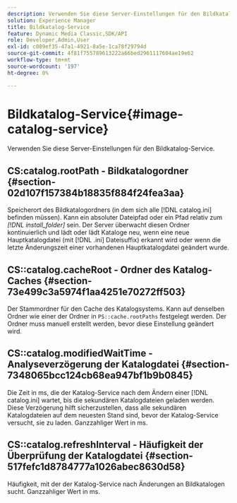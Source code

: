 ```yaml
---
description: Verwenden Sie diese Server-Einstellungen für den Bildkatalog-Service.
solution: Experience Manager
title: Bildkatalog-Service
feature: Dynamic Media Classic,SDK/API
role: Developer,Admin,User
exl-id: c089ef35-47a1-4921-8a5e-1ca78f29794d
source-git-commit: 4f81f755789613222a66bed2961117604ae19e62
workflow-type: tm+mt
source-wordcount: '197'
ht-degree: 0%

---
```


# Bildkatalog-Service{#image-catalog-service}

Verwenden Sie diese Server-Einstellungen für den Bildkatalog-Service.

## CS:catalog.rootPath - Bildkatalogordner {#section-02d107f157384b18835f884f24fea3aa}

Speicherort des Bildkatalogordners (in dem sich alle [!DNL catalog.ini] befinden müssen). Kann ein absoluter Dateipfad oder ein Pfad relativ zum *[!DNL install_folder]* sein. Der Server überwacht diesen Ordner kontinuierlich und lädt oder lädt Kataloge neu, wenn eine neue Hauptkatalogdatei (mit [!DNL .ini] Dateisuffix) erkannt wird oder wenn die letzte Änderungszeit einer vorhandenen Hauptkatalogdatei geändert wurde.

## CS::catalog.cacheRoot - Ordner des Katalog-Caches {#section-73e499c3a5974f1aa4251e70272ff503}

Der Stammordner für den Cache des Katalogsystems. Kann auf denselben Ordner wie einer der Ordner in `PS::cache.rootPaths` festgelegt werden. Der Ordner muss manuell erstellt werden, bevor diese Einstellung geändert wird.

## CS::catalog.modifiedWaitTime - Analyseverzögerung der Katalogdatei {#section-7348065bcc124cb68ea947bf1b9b0845}

Die Zeit in ms, die der Katalog-Service nach dem Ändern einer [!DNL catalog.ini] wartet, bis die sekundären Katalogdateien geladen werden. Diese Verzögerung hilft sicherzustellen, dass alle sekundären Katalogdateien auf dem neuesten Stand sind, bevor der Katalog-Service versucht, sie zu laden. Ganzzahliger Wert in ms.

## CS::catalog.refreshInterval - Häufigkeit der Überprüfung der Katalogdatei {#section-517fefc1d8784777a1026abec8630d58}

Häufigkeit, mit der der Katalog-Service nach Änderungen an Bildkatalogen sucht. Ganzzahliger Wert in ms.
